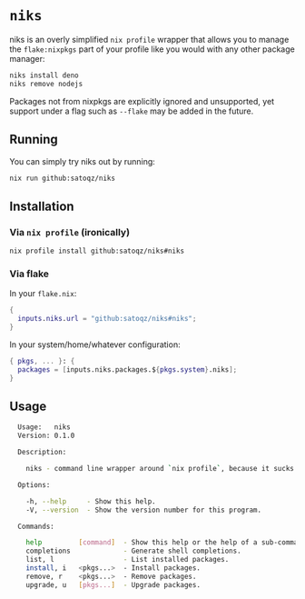 # `niks`

niks is an overly simplified `nix profile` wrapper that allows you to manage the
`flake:nixpkgs` part of your profile like you would with any other package manager:

```sh
niks install deno
niks remove nodejs
```

Packages not from nixpkgs are explicitly ignored and unsupported,
yet support under a flag such as `--flake` may be added in the future.

## Running

You can simply try niks out by running:

```sh
nix run github:satoqz/niks
```

## Installation

### Via `nix profile` (ironically)

```
nix profile install github:satoqz/niks#niks
```

### Via flake

In your `flake.nix`:

```nix
{
  inputs.niks.url = "github:satoqz/niks#niks";
}
```

In your system/home/whatever configuration:

```nix
{ pkgs, ... }: {
  packages = [inputs.niks.packages.${pkgs.system}.niks];
}
```

## Usage

```sh
  Usage:   niks 
  Version: 0.1.0

  Description:

    niks - command line wrapper around `nix profile`, because it sucks.

  Options:

    -h, --help     - Show this help.                            
    -V, --version  - Show the version number for this program.  

  Commands:

    help         [command]  - Show this help or the help of a sub-command.
    completions             - Generate shell completions.                 
    list, l                 - List installed packages.                    
    install, i   <pkgs...>  - Install packages.                           
    remove, r    <pkgs...>  - Remove packages.                            
    upgrade, u   [pkgs...]  - Upgrade packages.                           
```
